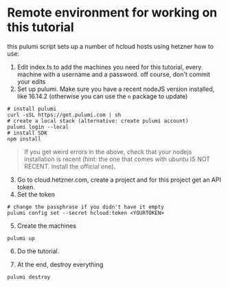 # Remote environment for working on this tutorial

this pulumi script sets up a number of hcloud hosts using hetzner
how to use:


1. Edit index.ts to add the machines you need for this tutorial, every machine with a username and a password. off course, don't commit your edits
2. Set up pulumi. Make sure you have a recent nodeJS version installed, like 16.14.2 (otherwise you can use the `n` package to update)

```shell
# install pulumi
curl -sSL https://get.pulumi.com | sh
# create a local stack (alternative: create pulumi account)
pulumi login --local
# install SDK
npm install
```

> If you get weird errors in the above, check that your nodejs installation is recent (hint: the one that comes with ubuntu IS NOT RECENT. install the official one).

3. Go to cloud.hetzner.com, create a project and for this project get an API token.
4. Set the token

```shell
# change the passphrase if you didn't have it empty
pulumi config set --secret hcloud:token <YOURTOKEN>
```

5. Create the machines

```shell
pulumi up
```

6. Do the tutorial.

7. At the end, destroy everything

```shell
pulumi destroy
```
